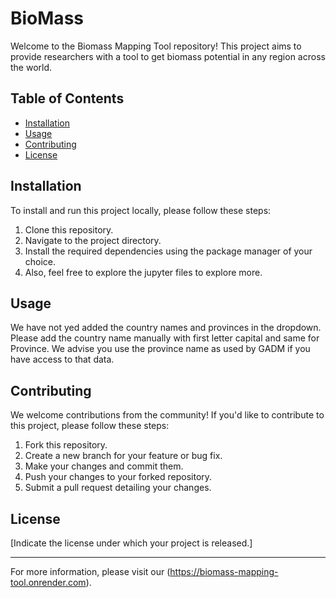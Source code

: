 # BioMass

Welcome to the Biomass Mapping Tool repository! This project aims to provide researchers with a tool to get biomass potential in any region across the world.

## Table of Contents

- [Installation](#installation)
- [Usage](#usage)
- [Contributing](#contributing)
- [License](#license)

## Installation

To install and run this project locally, please follow these steps:

1. Clone this repository.
2. Navigate to the project directory.
3. Install the required dependencies using the package manager of your choice.
4. Also, feel free to explore the jupyter files to explore more.

## Usage

We have not yed added the country names and provinces in the dropdown. Please add the country name manually with first letter capital and same for Province. We advise
you use the province name as used by GADM if you have access to that data.

## Contributing

We welcome contributions from the community! If you'd like to contribute to this project, please follow these steps:

1. Fork this repository.
2. Create a new branch for your feature or bug fix.
3. Make your changes and commit them.
4. Push your changes to your forked repository.
5. Submit a pull request detailing your changes.

## License

[Indicate the license under which your project is released.]

---

For more information, please visit our (https://biomass-mapping-tool.onrender.com).
